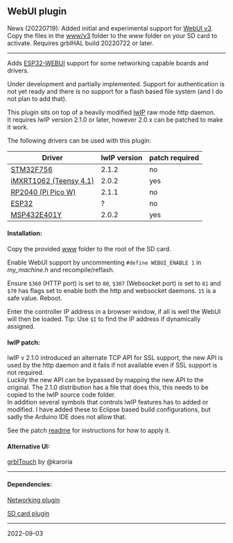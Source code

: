 ## WebUI plugin

News \(20220719\): Added initial and experimental support for [WebUI v3](https://github.com/luc-github/ESP3D-WEBUI/discussions/94#discussioncomment-2861616).  
Copy the files in the [www/v3](www/v3) folder to the _www_ folder on your SD card to activate. Requires grblHAL build 20220722 or later.

---

Adds [ESP32-WEBUI](https://github.com/luc-github/ESP3D-webui) support for some networking capable boards and drivers.

Under development and partially implemented. Support for authentication is not yet ready and there is no support for a flash based file system \(and I do not plan to add that\).

This plugin sits on top of a heavily modified [lwIP](http://savannah.nongnu.org/projects/lwip/) raw mode http daemon.  
It requires lwIP version 2.1.0 or later, however 2.0.x can be patched to make it work.

The following drivers can be used with this plugin:

| Driver                                                            |lwIP version|patch required|
|-------------------------------------------------------------------|------------|--------------|
| [STM32F756](https://github.com/grblHAL/STM32F7xx)                 | 2.1.2      | no           |
| [iMXRT1062 \(Teensy 4.1\)](https://github.com/grblHAL/iMXRT1062)  | 2.0.2      | yes          |
| [RP2040 \(Pi Pico W\)](https://github.com/grblHAL/RP2040)         | 2.1.1      | no           |
| [ESP32](https://github.com/grblHAL/ESP32)                         | ?          | no           |
| [MSP432E401Y](https://github.com/grblHAL/MSP432E401Y)             | 2.0.2      | yes          |

#### Installation:

Copy the provided [www](./www) folder to the root of the SD card.

Enable WebUI support by uncommenting `#define WEBUI_ENABLE 1` in _my_machine.h_ and recompile/reflash.

Ensure `$360` \(HTTP port\) is set to `80`, `$307` \(Websocket port\) is set to `81` and `$70` has flags set to enable both the http and websocket daemons. `15` is a safe value. Reboot.

Enter the controller IP address in a browser window, if all is well the WebUI will then be loaded. Tip: Use `$I` to find the IP address if dynamically assigned.

#### lwIP patch:

lwIP v 2.1.0 introduced an alternate TCP API for SSL support, the new API is used by the http daemon and it fails if not available even if SSL support is not required.  
Luckily the new API can be bypassed by mapping the new API to the original.  The 2.1.0 distribution has a file that does this, this needs to be copied to the lwIP source code folder.  
In addition several symbols that controls lwIP features has to added or modified.
I have added these to Eclipse based build configurations, but sadly the Arduino IDE does not allow that.  

See the patch [readme](https://github.com/grblHAL/Plugin_WebUI/tree/3bc2b569057495f66e891c88bd073bc71ace8b83/lwIP%20patch) for instructions for how to apply it.

#### Alternative UI:

[grblTouch](https://github.com/karoria/grblTouch) by @karoria

---

#### Dependencies:

[Networking plugin](https://github.com/grblHAL/Plugin_networking)

[SD card plugin](https://github.com/grblHAL/Plugin_SD_card)

---
2022-09-03

